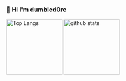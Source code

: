 ### 👋 Hi I'm dumbled0re 

<!--
**dumbled0re/dumbled0re** is a ✨ _special_ ✨ repository because its `README.md` (this file) appears on your GitHub profile.

Here are some ideas to get you started:

- 🔭 I’m currently working on ...
- 🌱 I’m currently learning ...
- 👯 I’m looking to collaborate on ...
- 🤔 I’m looking for help with ...
- 💬 Ask me about ...
- 📫 How to reach me: ...
- 😄 Pronouns: ...
- ⚡ Fun fact: ...
-->

<!-- 
![Ritsushi's GitHub stats](https://github-readme-stats.vercel.app/api?username=dumbled0re&count_private=true&show_icons=true&theme=radical&include_all_commits=true)

[![Top Langs](https://github-readme-stats.vercel.app/api/top-langs/?username=dumbled0re&theme=radical&show_icons=true&layout=compact)](https://github.com/dumbled0re/github-readme-stats)
-->

<p align="left"> 
  <img alt="Top Langs" height="150px" src="https://github-readme-stats.vercel.app/api/top-langs/?username=dumbled0re&layout=compact&theme=onedark&show_icons=true&hide=jupyter%20notebook&langs_count=5" />
  <img alt="github stats" height="150px" src="https://github-readme-stats.vercel.app/api?username=dumbled0re&count_private=true&show_icons=true&theme=onedark&include_all_commits=true" />
</p>

<!-- [![trophy](https://github-profile-trophy.vercel.app/?username=dumbled0re&title=Commits,PullRequest,Repositories,Followers,Issues,Stars&theme=gruvbox)](https://github.com/ryo-ma/github-profile-trophy)
[![](https://raw.githubusercontent.com/dumbled0re/dumbled0re/master/profile-summary-card-output/dracula/0-profile-details.svg)](https://github.com/vn7n24fzkq/github-profile-summary-cards)
[![](https://raw.githubusercontent.com/dumbled0re/dumbled0re/master/profile-summary-card-output/dracula/1-repos-per-language.svg)](https://github.com/vn7n24fzkq/github-profile-summary-cards) 
[![](https://raw.githubusercontent.com/dumbled0re/dumbled0re/master/profile-summary-card-output/dracula/2-most-commit-language.svg)](https://github.com/vn7n24fzkq/github-profile-summary-cards)
-->
